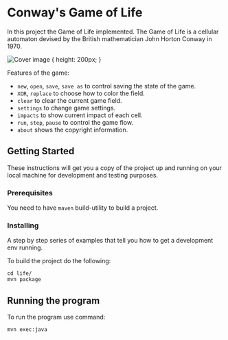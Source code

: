 # Conway's Game of Life

In this project the Game of Life implemented. The Game of Life is a cellular automaton devised by the British mathematician John Horton Conway in 1970.

![Cover image](https://github.com/sogreshilin/Edu.ComputerGraphics/blob/dev/life/life/cover.png) { height: 200px; }

Features of the game:
- ```new```, ```open```, ```save```, ```save as``` to control saving the state of the game.
- ```XOR```, ```replace``` to choose how to color the field.
- ```clear``` to clear the current game field.
- ```settings``` to change game settings.
- ```impacts``` to show current impact of each cell.
- ```run```, ```step```, ```pause``` to control the game flow.
- ```about``` shows the copyright information.

## Getting Started

These instructions will get you a copy of the project up and running on your local machine for development and testing purposes.

### Prerequisites

You need to have ```maven``` build-utility to build a project.

### Installing

A step by step series of examples that tell you how to get a development env running.

To build the project do the following:

```
cd life/
mvn package
```

## Running the program

To run the program use command:

```
mvn exec:java
```

